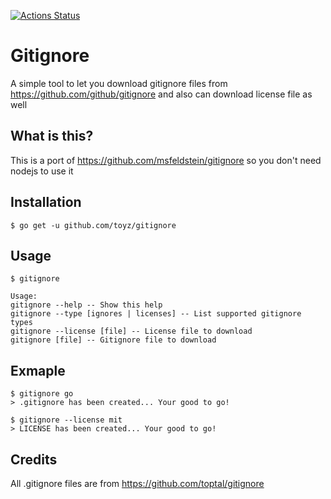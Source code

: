 [![Actions Status](https://github.com/toyz/gitignore/workflows/Go/badge.svg)](https://github.com/toyz/gitignore/actions)


# Gitignore

A simple tool to let you download gitignore files from https://github.com/github/gitignore and also can download license file as well

## What is this?
This is a port of https://github.com/msfeldstein/gitignore so you don't need nodejs to use it

## Installation 
```
$ go get -u github.com/toyz/gitignore
```

## Usage
```
$ gitignore

Usage:
gitignore --help -- Show this help
gitignore --type [ignores | licenses] -- List supported gitignore types
gitignore --license [file] -- License file to download
gitignore [file] -- Gitignore file to download
```

## Exmaple
```
$ gitignore go 
> .gitignore has been created... Your good to go!

$ gitignore --license mit
> LICENSE has been created... Your good to go!
```

## Credits

All .gitignore files are from https://github.com/toptal/gitignore